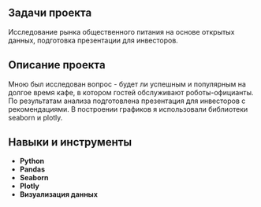 ## Задачи проекта

Исследование рынка общественного питания на основе открытых данных, подготовка презентации для инвесторов.


## Описание проекта


Мною был исследован вопрос - будет ли успешным и популярным на долгое время кафе, в котором гостей обслуживают роботы-официанты. По результатам анализа подготовлена
презентация для инвесторов с рекомендациями. В построении графиков я использовали библиотеки seaborn и plotly. 


## Навыки и инструменты

- **Python**
- **Pandas**
- **Seaborn**
- **Plotly**
- **Визуализация данных**
